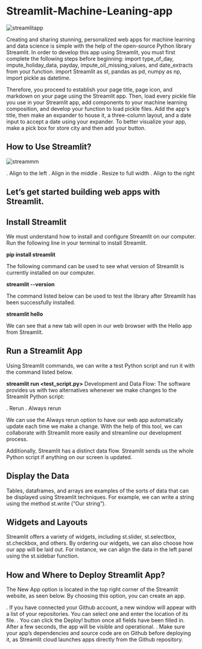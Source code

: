# Streamlit-Machine-Leaning-app

![streamlitapp](https://github.com/justinjabo250/Streamlit-Machine-Leaning-app/assets/115732734/4c6992c0-daa6-43f0-ab1b-1aa18ca11fe9)


Creating and sharing stunning, personalized web apps for machine learning and data science is simple with the help of the open-source Python library Streamlit. In order to develop this app using Streamlit, you must first complete the following steps before beginning: import type_of_day, impute_holiday_data, payday, impute_oil_missing_values, and date_extracts from your function. import Streamlit as st, pandas as pd, numpy as np, import pickle as datetime.


Therefore, you proceed to establish your page title, page icon, and markdown on your page using the Streamlit app. Then, load every pickle file you use in your Streamlit app, add components to your machine learning composition, and develop your function to load pickle files. Add the app's title, then make an expander to house it, a three-column layout, and a date input to accept a date using your expander. To better visualize your app, make a pick box for store city and then add your button.


## How to Use Streamlit?

![streammm](https://github.com/justinjabo250/Streamlit-Machine-Leaning-app/assets/115732734/204c67d1-b250-42dd-b815-e01dae158c9e)


. Align to the left
. Align in the middle
. Resize to full width
. Align to the right

## Let’s get started building web apps with Streamlit.

## Install Streamlit
We must understand how to install and configure Streamlit on our computer. Run the following line in your terminal to install Streamlit.

**pip install streamlit**

The following command can be used to see what version of Streamlit is currently installed on our computer.

**streamlit --version**

The command listed below can be used to test the library after Streamlit has been successfully installed.

**streamlit hello**

We can see that a new tab will open in our web browser with the Hello app from Streamlit.

## Run a Streamlit App

Using Streamlit commands, we can write a test Python script and run it with the command listed below.

**streamlit run <test_script.py>**
Development and Data Flow:
The software provides us with two alternatives whenever we make changes to the Streamlit Python script:

. Rerun
. Always rerun

We can use the Always rerun option to have our web app automatically update each time we make a change. With the help of this tool, we can collaborate with Streamlit more easily and streamline our development process.

Additionally, Streamlit has a distinct data flow. Streamlit sends us the whole Python script if anything on our screen is updated.

## Display the Data
Tables, dataframes, and arrays are examples of the sorts of data that can be displayed using Streamlit techniques. For example, we can write a string using the method st.write (“Our string”).

## Widgets and Layouts
Streamlit offers a variety of widgets, including st.slider, st.selectbox, st.checkbox, and others. By ordering our widgets, we can also choose how our app will be laid out. For instance, we can align the data in the left panel using the st.sidebar function.

## How and Where to Deploy Streamlit App?
The New App option is located in the top right corner of the Streamlit website, as seen below. By choosing this option, you can create an app.

. If you have connected your Github account, a new window will appear with a list of your repositories. You can select one and enter the location of its file.
. You can click the Deploy! button once all fields have been filled in. After a few seconds, the app will be visible and operational.
. Make sure your app’s dependencies and source code are on Github before deploying it, as Streamlit cloud launches apps directly from the Github repository.




